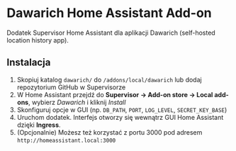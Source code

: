 # Dawarich Home Assistant Add-on

Dodatek Supervisor Home Assistant dla aplikacji Dawarich (self-hosted location history app).

## Instalacja
1. Skopiuj katalog `dawarich/` do `/addons/local/dawarich` lub dodaj repozytorium GitHub w Supervisorze
2. W Home Assistant przejdź do **Supervisor → Add-on store → Local add-ons**, wybierz *Dawarich* i kliknij *Install*
3. Skonfiguruj opcje w GUI (np. `DB_PATH`, `PORT`, `LOG_LEVEL`, `SECRET_KEY_BASE`)
4. Uruchom dodatek. Interfejs otworzy się wewnątrz GUI Home Assistant dzięki **Ingress**.
5. (Opcjonalnie) Możesz też korzystać z portu 3000 pod adresem `http://homeassistant.local:3000`
